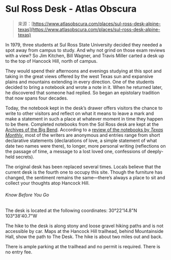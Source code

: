 <!--yml
category: 未分类
date: 2024-05-27 15:06:33
-->

# Sul Ross Desk - Atlas Obscura

> 来源：[https://www.atlasobscura.com/places/sul-ross-desk-alpine-texas](https://www.atlasobscura.com/places/sul-ross-desk-alpine-texas)

In 1979, three students at Sul Ross State University decided they needed a spot away from campus to study. And why not grind on those exam reviews with a view? So Jim Kitchen, Bill Wagner, and Travis Miller carted a desk up to the top of Hancock Hill, north of campus.

They would spend their afternoons and evenings studying at this spot and taking in the great views offered by the west Texas sun and expansive plains and mountains extending in every direction. One of the students decided to bring a notebook and wrote a note in it. When he returned later, he discovered that someone had replied. So began an epistolary tradition that now spans four decades.

Today, the notebook kept in the desk’s drawer offers visitors the chance to write to other visitors and reflect on what it means to leave a mark and make a statement in such a place at whatever moment in time they happen to be there. Completed notebooks from the Sol Ross desk are kept at the [Archives of the Big Bend](https://library.sulross.edu/archives/). According to a [review of the notebooks by *Texas Monthly*](https://www.texasmonthly.com/being-texan/notebooks-hancock-hill-desk-alpine/), most of the writers are anonymous and entries range from short declarative statements (declarations of love, a simple statement of what date two names were there), to longer, more personal writing (reflections on the passage of time, a message to a lost loved one, confessions of deeply-held secrets).

The original desk has been replaced several times. Locals believe that the current desk is the fourth one to occupy this site. Though the furniture has changed, the sentiment remains the same—there’s always a place to sit and collect your thoughts atop Hancock Hill.

###### Know Before You Go

The desk is located at the following coordinates: 30°22'14.8"N 103°38'40.7"W

The hike to the desk is along stony and loose gravel hiking paths and is not accessible by car. Maps at the Hancock Hill trailhead, behind Mountainside Hall, show the path to The Desk. The hike is about two miles out and back.

There is ample parking at the trailhead and no permit is required. There is no entry fee.